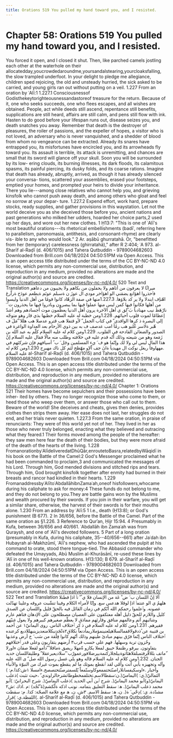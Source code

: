 ```yaml
---
title: Orations 519 You pulled my hand toward you, and I resisted.
---
```

# Chapter 58: Orations 519 You pulled my hand toward you, and I resisted.
You forced it open, and I closed it shut. Then, like parched camels
jostling each other at the waterhole on their
allocatedday,youcrowdedaroundme,yoursandalstearing,yourcloaksfalling,
the slow trampled underfoot. In your delight to pledge me allegiance,
children sped rejoicing, the old and unsteady hurried, the sick asked to
be carried, and young girls ran out without putting on a veil. 1.227
From an oration by ʿAlī:1 1.227.1 Consciousnessof
Godisthekeytorighteousnessandastoreof treasure for the return. Because
of it, one who seeks succeeds, one who flees escapes, and all wishes are
obtained. People, act while deeds still ascend, repentance still
benefits, supplications are still heard, affairs are still calm, and
pens still flow with ink. Hasten to do good before your lifespan runs
out, disease seizes you, and death snatches you away. Remember that
death is the destroyer of pleasures, the roiler of passions, and the
expeller of hopes, a visitor who is not loved, an adversary who is never
vanquished, and a shedder of blood from whom no vengeance can be
extracted. Already its snares have entrapped you, its misfortunes have
encircled you, and its arrowheads fly toward you. Its assault is
terrible, its attack is unremitting, and chances are small that its
sword will glance off your skull. Soon you will be surrounded by its
low- ering clouds, its burning illnesses, its dark floods, its
calamitous spasms, its painful piercing, its dusky folds, and its coarse
rations. Imagine that death has already, abruptly, arrived, as though it
has already silenced your conversa- tions, scattered your assemblies,
erased your footsteps, emptied your homes, and prompted your heirs to
divide your inheritance. There you lie---among close relatives who
cannot help you, and grieving kinsfolk who cannot push away death, and
among others who gloat and feel no sorrow at your depar- ture. 1.227.2
Expend effort, work hard, prepare stocks, ready supplies, and gather
provisions in this waystation. Let not the world deceive you as she
deceived those before you, ancient nations and past generations who
milked her udders, hoarded her choice parts,2 used up her days, and wore
out her new clothes. 1 Ḥ13:7: "This is one of ʿAlī's most beautiful
orations---its rhetorical embellishments (badīʿ, referring here to
parallelism, paronomasia, antithesis, and consonant-rhyme) are clearly
vis- ible to any who would look." 2 Ar. aṣābū ghurratahā. Or,
"benefitted from her (temporary) carelessness (ghirratahā)," after R
2:404; ʿA 973. al-Sharīf al-Raḍī (d. 406/1015) and Tahera Qutbuddin -
9789004682603 Downloaded from Brill.com 04/18/2024 04:50:51PM via Open
Access. This is an open access title distributed under the terms of the
CC BY-NC-ND 4.0 license, which permits any non-commercial use,
distribution, and reproduction in any medium, provided no alterations
are made and the original author(s) and source are credited.
https://creativecommons.org/licenses/by-nc-nd/4.0/ 520 Text and
Translation ميراثًا لا يعرفون من أتاهم ولا يحفلون من بكاهم ولا يجيبون من
دعاهم فٱحذروا اهؤانع يضقني الو اهؤاخر مودي ال عوزَ ن ةسبلم عونَم ةيطعم
عودَخ ةراّرغ اهّنإف ايندلا ولا ير كد بلاؤها. 1.227.3منها في صفة الزهّاد
كانوا قومًا من أهل الدنيا وليسوا من أهلها فكانوا فيها كمن ليس منها عملوا
فيها بما يبصرون وبادروا فيها ما يحذرون ت ُ َ نارْهَظ نيب مهنادبأ بَ ّلق ي
أهل الآخرة يرون أهل الدنيا يعظّمون موت أجسادهم وهم أشدّ إعظامًا لموت قلوب
أحيائهم. 1.228ومن خطبة له عليه السلام خطبها بذي قار وهو متوجّه إلى البصرة
ذ كرها الواقدي ّ في كتاب الجمل ّ لأو قتفلا هب قترو عدصلا هب هللا َ ّمَلَ ف
هّبر ةلاسر غّلبو هب رمُأ امب عدصف ف به بين ذوي الأرحام بعد العداوة الواغرة
في الصدور والضغائن القادحة في القلوب. 1.229ومن كلام له عليه السلام كلّم
به عبد الله بن زَمَعة وهو من شيعته وذلك أنّه قدم عليه في خلافته وطلب منه
مالًا فقال عليه السلام إنّ هذا المال ليس لي ولا لك وإنّما هو ف َ يء
المسلمين وجَل َ ب ُ أسيافهم فإن شركتَهم في .مههاوفأ ريغل نوكت ال مهيديأ
ةانَ جف اّلإو مهّظح لثم كل ناك مهبرح 1.230ومن كلام له عليه السلام al-Sharīf
al-Raḍī (d. 406/1015) and Tahera Qutbuddin - 9789004682603 Downloaded
from Brill.com 04/18/2024 04:50:51PM via Open Access. This is an open
access title distributed under the terms of the CC BY-NC-ND 4.0 license,
which permits any non-commercial use, distribution, and reproduction in
any medium, provided no alterations are made and the original author(s)
and source are credited.
https://creativecommons.org/licenses/by-nc-nd/4.0/ Chapter 1: Orations
521 Their homes have become sepulchers and their possessions have been
inher- ited by others. They no longer recognize those who come to them,
or heed those who weep over them, or answer those who call out to them.
Beware of the world! She deceives and cheats, gives then denies,
provides clothes then strips them away. Her ease does not last, her
struggles do not end, and her trials never quieten. 1.227.3 From the
same oration, in praise of renunciants: They were of this world yet not
of her. They lived in her as those who never truly belonged, enacting
what they believed and outracing what they feared.1 Their forms moved
among the people of the hereafter: they saw men here fear the death of
their bodies, but they were more afraid of the death of the hearts of
the living. 1.228
FromanorationbyʿAlīdeliveredatDhūQār,enroutetoBasra,relatedbyWāqidī in
his book on the Battle of the Camel:2 God's Messenger proclaimed what he
had been commanded to proclaim,3 and communicated the messages of his
Lord. Through him, God mended divisions and stitched rips and tears.
Through him, God brought kinsfolk together after enmity had burned in
their breasts and rancor had kindled in their hearts. 1.229
FromanaddressbyʿAlītoʿAbdallāhibnZamaʿah,oneof hisfollowers,whocame
during his caliphate to ask for money:4 These funds do not belong to me,
and they do not belong to you.They are battle gains won by the Muslims
and wealth procured by their swords. If you join in their warfare, you
will get a similar share, otherwise, the harvest of their swords is for
their mouths alone. 1.230 From an address by ʿAlī:5 1 I.e., death
(Ḥ13:8); or God's punishment (B 677). 2 In 36/656, before the Battle of
the Camel. Part of the same oration as §1.226. 3 Reference to Qurʾan,
Ḥijr 15:94. 4 Presumably in Kufa, between 36/656 and 40/661. ʿAbdallāh
ibn Zamaʿah was from Quraysh, and one of ʿAlī's devoted followers. 5
Part of a long oration (presumably in Kufa, during his caliphate,
35--40/656--661) after Jaʿdah ibn Hubayrah al-Makhzūmī, ʿAlī's nephew,
who had ascended the pulpit at his command to orate, stood there
tongue-tied. The Abbasid commander who defeated the Umayyads, Abū Muslim
al-Khurāsānī, re-used these lines by ʿAlī in one of his well-known
orations. Ḥ13:130; B 679. al-Sharīf al-Raḍī (d. 406/1015) and Tahera
Qutbuddin - 9789004682603 Downloaded from Brill.com 04/18/2024
04:50:51PM via Open Access. This is an open access title distributed
under the terms of the CC BY-NC-ND 4.0 license, which permits any
non-commercial use, distribution, and reproduction in any medium,
provided no alterations are made and the original author(s) and source
are credited. https://creativecommons.org/licenses/by-nc-nd/4.0/ 522
Text and Translation ألا إنّ اللسان ب َ ض ْ عَة من الإنسان فلا ي ُ ّ تٱ
اذإ قطنلا هلهمُ ي الو عنتمٱ اذإ لوقلا هدعس سع. وإنّا لأمراء الكلام وفينا
تنشّبت عروقه وعلينا تهدّلت غصونه. وٱعلموا رحمكم الله أنّكم في زمان القائل
فيه بالحقّ قليل واللسان عن الصدق كليل واللازم للحقّ ذليل أهله معتكفون على
العصيان مصطلحون على الإدهان فتاهم عارم وشائبهم آثم وعالمهم منافق وقارئهم
مماذق لا يعظّم صغيرهم كبيرهم ولا يعول غنيّهم فقيرهم. 1.231ومن كلام له عليه
السلام في ذ كر ٱختلاف الناس. روى اليمانيّ١ عن أحمد بن قتيبة عن
ُذدقولاقفمالسلاهيلعنينمؤملاريمأدنعاّ نكلاق٢ةنْجَدنبكلامنعديزينبهللادبع
كرعنده ٱختلاف الناس إنّما فرّق بينهم مبادئ طينهم وذلك أنّهم كانوا فِلْقة من
سَب َ خ أرض وعذبها وحُزون تربة وسهلها. فهم على حسب قرب٣ أرضهم يتقاربون
وعلى قدر ٱختلافهم يتفاوتون. بيرقو رظنملا حيبق لمعلا يكازو ةّمهلا ريصق
ةماقلا ُ ّداَمو لقعلا صقان ءاورلا ّماتف
بللاقّرفتمبلقلاهئاتوةبيلجلاركنمةبيرضلافورعمورْب َ ّسلاديعبرعقلا ّ
وطليقاللسان حديد الجنان. 1.232ومن كلام له عليه السلام قاله وهو يلي غسل
رسول الله صل ّ ى الله عليه وآله وتجهيزه بأبي أنت وأمّي لقد ٱنقطع بموتك ما
لم ينقطع بموت غيرك من النبوّة والأنباء وأخبار
.ءاوسكيفسانلاراصىّتحتممعوكاوسنّمعاً يّلسمترصىّتحتصصخ.ءامسلا ١ش:كذا.م:
⟩الثماليّ⟨.ي: ⟩اليماميّ⟨.ن:سقطالاسم.تختلفمخطوطاتشرحالراوندي ّ ،حيث تثبت
⟩ذعلب اليمانيّ⟨و⟩أبو محمد اليمانيّ⟨. شرح ٱبن أبي الحديد ⟩ذعلب اليماميّ⟨.
شرح البحرانيّ: ⟩أبو محمد ذعلب اليمانيّ⟨. ھ: سقط التعليق بتمامه. نونب اذكه
ةلّكشم⟨ةَ ّنُجُد⟩ :م .اذك :ش٢ مشدّدة. ي: ⟩دِحْي َ ة⟨. ن، ھ: سقط الاسم. ٣ش، ن، ھ
مع علامة الصحّة: كذا. م: سقطت اللفظة.ي: ⟩قرار⟨. al-Sharīf al-Raḍī
(d. 406/1015) and Tahera Qutbuddin - 9789004682603 Downloaded from
Brill.com 04/18/2024 04:50:51PM via Open Access. This is an open access
title distributed under the terms of the CC BY-NC-ND 4.0 license, which
permits any non-commercial use, distribution, and reproduction in any
medium, provided no alterations are made and the original author(s) and
source are credited. https://creativecommons.org/licenses/by-nc-nd/4.0/